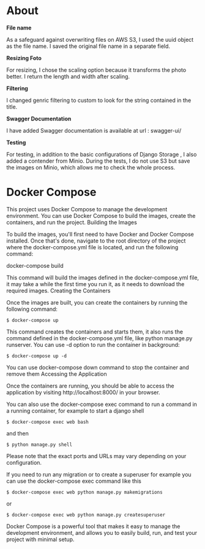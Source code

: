 # About


**File name**

As a safeguard against overwriting files on AWS S3, I used the uuid object as the file name. I saved the original file name in a separate field. 


**Resizing Foto**

For resizing, I chose the scaling option because it transforms the photo better.  I return the length and width after scaling.


**Filtering**

I changed genric filtering to custom to look for the string contained in the title.

**Swagger Documentation**

I have added Swagger documentation is available at url : swagger-ui/

**Testing**

For testing, in addition to the basic configurations of Django Storage , I also added a contender from Minio. During the tests, I do not use S3 but save the images on Minio, which allows me to check the whole process.

# Docker Compose

This project uses Docker Compose to manage the development environment. You can use Docker Compose to build the images, create the containers, and run the project. Building the Images

To build the images, you'll first need to have Docker and Docker Compose installed. Once that's done, navigate to the root directory of the project where the docker-compose.yml file is located, and run the following command:

docker-compose build

This command will build the images defined in the docker-compose.yml file, it may take a while the first time you run it, as it needs to download the required images. Creating the Containers

Once the images are built, you can create the containers by running the following command:
```
$ docker-compose up
```

This command creates the containers and starts them, it also runs the command defined in the docker-compose.yml file, like python manage.py runserver. You can use -d option to run the container in background:
```
$ docker-compose up -d
```
You can use docker-compose down command to stop the container and remove them Accessing the Application

Once the containers are running, you should be able to access the application by visiting http://localhost:8000/ in your browser.

You can also use the docker-compose exec command to run a command in a running container, for example to start a django shell
```
$ docker-compose exec web bash
```
and then
```
$ python manage.py shell
```
Please note that the exact ports and URLs may vary depending on your configuration.

If you need to run any migration or to create a superuser for example you can use the docker-compose exec command like this
```
$ docker-compose exec web python manage.py makemigrations
```
or
```
$ docker-compose exec web python manage.py createsuperuser
```
Docker Compose is a powerful tool that makes it easy to manage the development environment, and allows you to easily build, run, and test your project with minimal setup.

